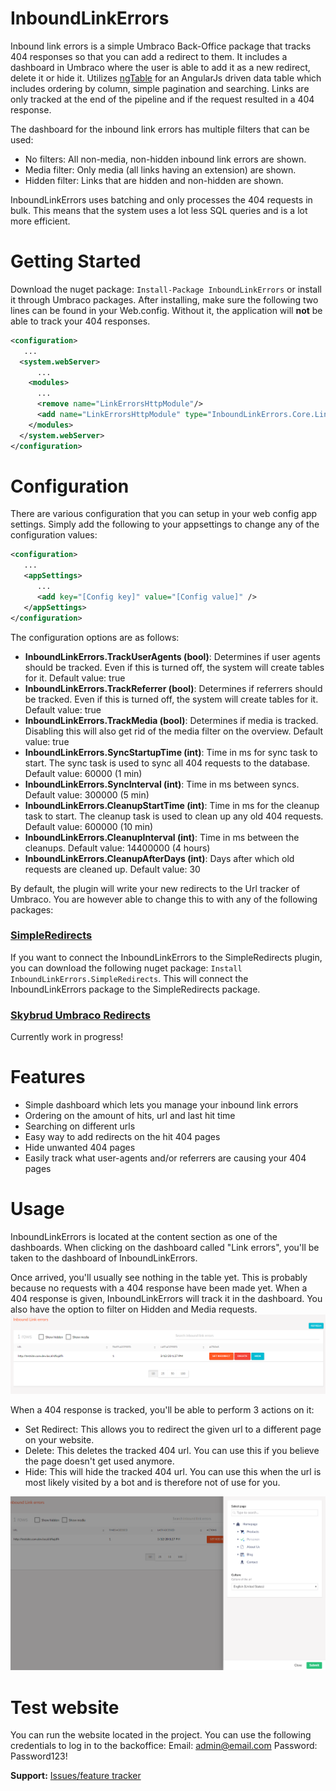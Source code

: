 # InboundLinkErrors

Inbound link errors is a simple Umbraco Back-Office package that tracks 404 responses so that you can add a redirect to them. It includes a dashboard in Umbraco where the user is able to add it as a new redirect, delete it or hide it. 
Utilizes [ngTable](https://github.com/esvit/ng-table) for an AngularJs driven data table which includes ordering by column, simple pagination and searching.
Links are only tracked at the end of the pipeline and if the request resulted in a 404 response.

The dashboard for the inbound link errors has multiple filters that can be used:
- No filters: All non-media, non-hidden inbound link errors are shown.
- Media filter: Only media (all links having an extension) are shown.
- Hidden filter: Links that are hidden and non-hidden are shown.

InboundLinkErrors uses batching and only processes the 404 requests in bulk. This means that the system uses a lot less SQL queries and is a lot more efficient.

# Getting Started
Download the nuget package: ` Install-Package InboundLinkErrors ` or install it through Umbraco packages. After installing, make sure the following two lines can be found in your Web.config. Without it, the application will **not** be able to track your 404 responses.
```xml
<configuration>
   ...
  <system.webServer>
      ...
    <modules>
      ...
      <remove name="LinkErrorsHttpModule"/>
      <add name="LinkErrorsHttpModule" type="InboundLinkErrors.Core.LinkErrorsHttpModule, InboundLinkErrors" />
    </modules>
  </system.webServer>
</configuration>
```

# Configuration
There are various configuration that you can setup in your web config app settings. Simply add the following to your appsettings to change any of the configuration values:
```xml
<configuration>
   ...
   <appSettings>
      ...
      <add key="[Config key]" value="[Config value]" />
   </appSettings>
</configuration>
```

The configuration options are as follows:
- **InboundLinkErrors.TrackUserAgents (bool)**: Determines if user agents should be tracked. Even if this is turned off, the system will create tables for it. Default value: true
- **InboundLinkErrors.TrackReferrer (bool)**: Determines if referrers should be tracked. Even if this is turned off, the system will create tables for it. Default value: true
- **InboundLinkErrors.TrackMedia (bool)**: Determines if media is tracked. Disabling this will also get rid of the media filter on the overview. Default value: true
- **InboundLinkErrors.SyncStartupTime (int)**: Time in ms for sync task to start. The sync task is used to sync all 404 requests to the database. Default value: 60000 (1 min)
- **InboundLinkErrors.SyncInterval (int)**: Time in ms between syncs. Default value: 300000 (5 min)
- **InboundLinkErrors.CleanupStartTime (int)**: Time in ms for the cleanup task to start. The cleanup task is used to clean up any old 404 requests. Default value: 600000 (10 min)
- **InboundLinkErrors.CleanupInterval (int)**: Time in ms between the cleanups. Default value: 14400000 (4 hours)
- **InboundLinkErrors.CleanupAfterDays (int)**: Days after which old requests are cleaned up. Default value: 30

By default, the plugin will write your new redirects to the Url tracker of Umbraco. You are however able to change this to with any of the following packages:

### [SimpleRedirects](https://github.com/patrickdemooij9/SimpleRedirects)
If you want to connect the InboundLinkErrors to the SimpleRedirects plugin, you can download the following nuget package:  ` Install InboundLinkErrors.SimpleRedirects `. This will connect the InboundLinkErrors package to the SimpleRedirects package.

### [Skybrud Umbraco Redirects](https://github.com/skybrud/Skybrud.Umbraco.Redirects)
Currently work in progress!

# Features
- Simple dashboard which lets you manage your inbound link errors
- Ordering on the amount of hits, url and last hit time
- Searching on different urls
- Easy way to add redirects on the hit 404 pages
- Hide unwanted 404 pages
- Easily track what user-agents and/or referrers are causing your 404 pages

# Usage
InboundLinkErrors is located at the content section as one of the dashboards. When clicking on the dashboard called "Link errors", you'll be taken to the dashboard of InboundLinkErrors.

Once arrived, you'll usually see nothing in the table yet. This is probably because no requests with a 404 response have been made yet. When a 404 response is given, InboundLinkErrors will track it in the dashboard. You also have the option to filter on Hidden and Media requests.
![Dashboard](https://raw.githubusercontent.com/patrickdemooij9/InboundLinkErrors/master/package/InboundLinkErrors.PNG)

When a 404 response is tracked, you'll be able to perform 3 actions on it:
- Set Redirect: This allows you to redirect the given url to a different page on your website.
- Delete: This deletes the tracked 404 url. You can use this if you believe the page doesn't get used anymore.
- Hide: This will hide the tracked 404 url. You can use this when the url is most likely visited by a bot and is therefore not of use for you.

![Create redirect](https://raw.githubusercontent.com/patrickdemooij9/InboundLinkErrors/master/package/InboundLinkErrors2.PNG)

# Test website
You can run the website located in the project. You can use the following credentials to log in to the backoffice:
Email: admin@email.com
Password: Password123!

**Support:** [Issues/feature tracker](https://github.com/patrickdemooij9/InboundLinkErrors/issues)
